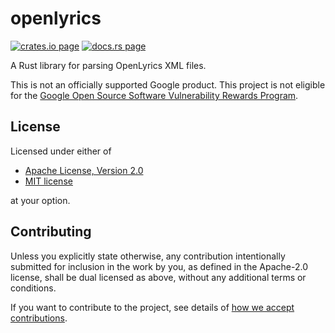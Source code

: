 # openlyrics

[![crates.io page](https://img.shields.io/crates/v/openlyrics.svg)](https://crates.io/crates/openlyrics)
[![docs.rs page](https://docs.rs/openlyrics/badge.svg)](https://docs.rs/openlyrics)

A Rust library for parsing OpenLyrics XML files.

This is not an officially supported Google product. This project is not eligible for the
[Google Open Source Software Vulnerability Rewards Program](https://bughunters.google.com/open-source-security).

## License

Licensed under either of

- [Apache License, Version 2.0](http://www.apache.org/licenses/LICENSE-2.0)
- [MIT license](http://opensource.org/licenses/MIT)

at your option.

## Contributing

Unless you explicitly state otherwise, any contribution intentionally submitted for inclusion in the
work by you, as defined in the Apache-2.0 license, shall be dual licensed as above, without any
additional terms or conditions.

If you want to contribute to the project, see details of
[how we accept contributions](../CONTRIBUTING.md).
